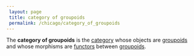 ```yaml
---
 layout: page
 title: category of groupoids
 permalink: /chicago/category_of_groupoids
---
```

The **category of groupoids** is the [category](https://defsmath.github.io/DefsMath/category) whose objects are [groupoids](https://defsmath.github.io/DefsMath/groupoid) and whose morphisms are [functors](https://defsmath.github.io/DefsMath/functor) between [groupoids](https://defsmath.github.io/DefsMath/#########groupoids).